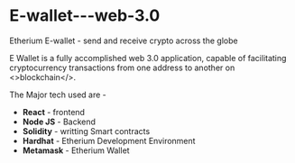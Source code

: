 # E-wallet---web-3.0
Etherium E-wallet - send and receive crypto across the globe

E Wallet is a fully accomplished web 3.0 application, capable of facilitating cryptocurrency transactions from one address to another on <>blockchain</>.

The Major tech used are - 
<ul>
<li><b>React</b> - frontend</li>
<li><b>Node JS</b> - Backend</li>
<li><b>Solidity</b> - writting Smart contracts</li>
<li><b>Hardhat</b> - Etherium Development Environment</li>
<li><b>Metamask</b> - Etherium Wallet</li>
</ul>

